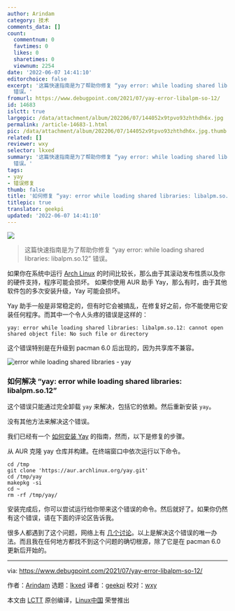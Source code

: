 ```yaml
---
author: Arindam
category: 技术
comments_data: []
count:
  commentnum: 0
  favtimes: 0
  likes: 0
  sharetimes: 0
  viewnum: 2254
date: '2022-06-07 14:41:10'
editorchoice: false
excerpt: '这篇快速指南是为了帮助你修复 “yay error: while loading shared libraries: libalpm.so.12”
  错误。'
fromurl: https://www.debugpoint.com/2021/07/yay-error-libalpm-so-12/
id: 14683
islctt: true
largepic: /data/attachment/album/202206/07/144052x9tpvo93zhthdh6x.jpg
permalink: /article-14683-1.html
pic: /data/attachment/album/202206/07/144052x9tpvo93zhthdh6x.jpg.thumb.jpg
related: []
reviewer: wxy
selector: lkxed
summary: '这篇快速指南是为了帮助你修复 “yay error: while loading shared libraries: libalpm.so.12”
  错误。'
tags:
- yay
- 错误修复
thumb: false
title: '如何修复 “yay: error while loading shared libraries: libalpm.so.12”'
titlepic: true
translator: geekpi
updated: '2022-06-07 14:41:10'
---
```


![](/data/attachment/album/202206/07/144052x9tpvo93zhthdh6x.jpg)



> 
> 这篇快速指南是为了帮助你修复 “yay error: while loading shared libraries: libalpm.so.12” 错误。
> 
> 
> 


如果你在系统中运行 [Arch Linux](https://archlinux.org/) 的时间比较长，那么由于其滚动发布性质以及你的硬件支持，程序可能会损坏。 如果你使用 AUR 助手 Yay，那么有时，由于其他软件包的多次安装升级，Yay 可能会损坏。


Yay 助手一般是非常稳定的，但有时它会被搞乱，在修复好之前，你不能使用它安装任何程序。而其中一个令人头疼的错误是这样的：



```
yay: error while loading shared libraries: libalpm.so.12: cannot open shared object file: No such file or directory

```

这个错误特别是在升级到 pacman 6.0 后出现的，因为共享库不兼容。


![error while loading shared libraries - yay](/data/attachment/album/202206/07/144111roz7e1f3i3vhwfj3.jpg)


### 如何解决 “yay: error while loading shared libraries: libalpm.so.12”


这个错误只能通过完全卸载 `yay` 来解决，包括它的依赖。然后重新安装 `yay`。


没有其他方法来解决这个错误。


我们已经有一个 [如何安装 Yay](https://www.debugpoint.com/2021/01/install-yay-arch/) 的指南，然而，以下是修复的步骤。


从 AUR 克隆 yay 仓库并构建。在终端窗口中依次运行以下命令。



```
cd /tmp
git clone 'https://aur.archlinux.org/yay.git'
cd /tmp/yay
makepkg -si
cd ~
rm -rf /tmp/yay/

```

安装完成后，你可以尝试运行给你带来这个错误的命令。然后就好了。如果你仍然有这个错误，请在下面的评论区告诉我。


很多人都遇到了这个问题，网络上有 [几个讨论](https://github.com/Jguer/yay/issues/1519)。以上是解决这个错误的唯一办法。而且我在任何地方都找不到这个问题的确切根源，除了它是在 pacman 6.0 更新后开始的。




---


via: <https://www.debugpoint.com/2021/07/yay-error-libalpm-so-12/>


作者：[Arindam](https://www.debugpoint.com/author/admin1/) 选题：[lkxed](https://github.com/lkxed) 译者：[geekpi](https://github.com/geekpi) 校对：[wxy](https://github.com/wxy)


本文由 [LCTT](https://github.com/LCTT/TranslateProject) 原创编译，[Linux中国](https://linux.cn/) 荣誉推出